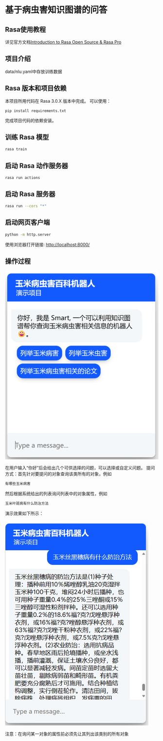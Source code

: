 #  基于病虫害知识图谱的问答

## Rasa使用教程

详见官方文档[Introduction to Rasa Open Source & Rasa Pro](https://rasa.com/docs/rasa/)

## 项目介绍

data/nlu.yaml中存放训练数据

## Rasa 版本和项目依赖

本项目所用代码在 Rasa 3.0.X 版本中完成。
可以使用：

```shell
pip install requirements.txt
```

完成项目代码的依赖安装。

## 训练 Rasa 模型

```bash
rasa train
```

## 启动 Rasa 动作服务器

```shell
rasa run actions
```

## 启动 Rasa 服务器

```bash
rasa run --cors "*"
```

## 启动网页客户端

```bash
python -m http.server
```

使用浏览器打开链接: [http://localhost:8000/](http://localhost:8000/)

## 操作过程

![image-20231113153423256](media\image-20231113153423256.png)

在用户输入“你好”后会给出几个可供选择的问题，可以选择或自定义问题。
提问方式：首先针对要提问的对象查询该类所有的对象，例如

```bash
有哪些玉米病害
```
然后根据系统给出的列表询问列表中的对象属性，例如

```bash	
玉米叶斑病有什么防治方法
```


演示效果如下所示：

![image-20231113194305159](media\image-20231113194305159.png)

注意：在询问某一对象的属性前必须先让其列出该类别的所有对象

